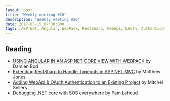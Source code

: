 ```yaml
---
layout: post
title: "Weekly meeting #20"
description: "Weekly meeting #20"
date: 2017-05-15 07:30:000
tags: [ASP.Net, Angular, WebPack, RestSharp, WebApi, OAuth, Authentication, Debug, DotNet]
--- 
```


## Reading

* [USING ANGULAR IN AN ASP.NET CORE VIEW WITH WEBPACK](https://damienbod.com/2017/05/02/using-angular-in-an-asp-net-core-view-with-webpack/) by Damien Bod
* [Extending RestSharp to Handle Timeouts in ASP.NET MVC](https://www.exceptionnotfound.net/extending-restsharp-to-handle-timeouts-in-asp-net-mvc/) by Matthew Jones
* [Adding WebApi & OAuth Authentication to an Existing Project](https://blogs.msdn.microsoft.com/mvpawardprogram/2017/05/02/adding-webapi-oauth-auth/) by Mitchel Sellers
* [Debugging .NET core with SOS everywhere](https://blogs.msdn.microsoft.com/premier_developer/2017/05/02/debugging-net-core-with-sos-everywhere/) by Pam Lahoud